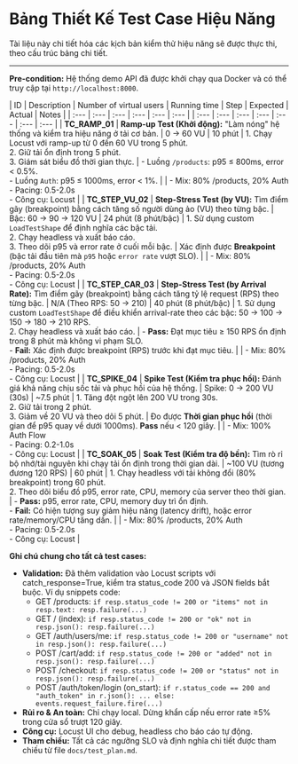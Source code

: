 # Bảng Thiết Kế Test Case Hiệu Năng

Tài liệu này chi tiết hóa các kịch bản kiểm thử hiệu năng sẽ được thực thi, theo cấu trúc bảng chi tiết.

---

**Pre-condition:** Hệ thống demo API đã được khởi chạy qua Docker và có thể truy cập tại `http://localhost:8000`.

| ID | Description | Number of virtual users | Running time | Step | Expected | Actual | Notes |
| :--- | :--- | :--- | :--- | :--- | :--- |
| :--- | :--- | :--- | :--- | :--- | :--- | :--- |
| **TC_RAMP_01** | **Ramp-up Test (Khởi động):** "Làm nóng" hệ thống và kiểm tra hiệu năng ở tải cơ bản. | 0 → 60 VU | 10 phút | 1. Chạy Locust với ramp-up từ 0 đến 60 VU trong 5 phút.<br>2. Giữ tải ổn định trong 5 phút.<br>3. Giám sát biểu đồ thời gian thực. | - Luồng `/products`: p95 ≤ 800ms, error < 0.5%.<br>- Luồng `Auth`: p95 ≤ 1000ms, error < 1%. | | - Mix: 80% /products, 20% Auth<br>- Pacing: 0.5-2.0s<br>- Công cụ: Locust |
| **TC_STEP_VU_02** | **Step-Stress Test (by VU):** Tìm điểm gãy (breakpoint) bằng cách tăng số người dùng ảo (VU) theo từng bậc. | Bậc: 60 → 90 → 120 VU | 24 phút (8 phút/bậc) | 1. Sử dụng custom `LoadTestShape` để định nghĩa các bậc tải.<br>2. Chạy headless và xuất báo cáo.<br>3. Theo dõi p95 và error rate ở cuối mỗi bậc. | Xác định được **Breakpoint** (bậc tải đầu tiên mà `p95` hoặc `error rate` vượt SLO). | | - Mix: 80% /products, 20% Auth<br>- Pacing: 0.5-2.0s<br>- Công cụ: Locust |
| **TC_STEP_CAR_03** | **Step-Stress Test (by Arrival Rate):** Tìm điểm gãy (breakpoint) bằng cách tăng tỷ lệ request (RPS) theo từng bậc. | N/A (Theo RPS: 50 → 210) | 40 phút (8 phút/bậc) | 1. Sử dụng custom `LoadTestShape` để điều khiển arrival-rate theo các bậc: 50 → 100 → 150 → 180 → 210 RPS.<br>2. Chạy headless và xuất báo cáo. | - **Pass:** Đạt mục tiêu ≥ 150 RPS ổn định trong 8 phút mà không vi phạm SLO.<br>- **Fail:** Xác định được breakpoint (RPS) trước khi đạt mục tiêu. | | - Mix: 80% /products, 20% Auth<br>- Pacing: 0.5-2.0s<br>- Công cụ: Locust |
| **TC_SPIKE_04** | **Spike Test (Kiểm tra phục hồi):** Đánh giá khả năng chịu sốc tải và phục hồi của hệ thống. | Spike: 0 → 200 VU (30s) | ~7.5 phút | 1. Tăng đột ngột lên 200 VU trong 30s.<br>2. Giữ tải trong 2 phút.<br>3. Giảm về 20 VU và theo dõi 5 phút. | Đo được **Thời gian phục hồi** (thời gian để p95 quay về dưới 1000ms). **Pass** nếu < 120 giây. | | - Mix: 100% Auth Flow<br>- Pacing: 0.2-1.0s<br>- Công cụ: Locust |
| **TC_SOAK_05** | **Soak Test (Kiểm tra độ bền):** Tìm rò rỉ bộ nhớ/tài nguyên khi chạy tải ổn định trong thời gian dài. | ~100 VU (tương đương 120 RPS) | 60 phút | 1. Chạy headless với tải không đổi (80% breakpoint) trong 60 phút.<br>2. Theo dõi biểu đồ p95, error rate, CPU, memory của server theo thời gian. | - **Pass:** p95, error rate, CPU, memory duy trì ổn định.<br>- **Fail:** Có hiện tượng suy giảm hiệu năng (latency drift), hoặc error rate/memory/CPU tăng dần. | | - Mix: 80% /products, 20% Auth<br>- Pacing: 0.5-2.0s<br>- Công cụ: Locust |

**Ghi chú chung cho tất cả test cases:**
- **Validation:** Đã thêm validation vào Locust scripts với catch_response=True, kiểm tra status_code 200 và JSON fields bắt buộc. Ví dụ snippets code:
  - GET /products: `if resp.status_code != 200 or "items" not in resp.text: resp.failure(...)`
  - GET / (index): `if resp.status_code != 200 or "ok" not in resp.json(): resp.failure(...)`
  - GET /auth/users/me: `if resp.status_code != 200 or "username" not in resp.json(): resp.failure(...)`
  - POST /cart/add: `if resp.status_code != 200 or "added" not in resp.json(): resp.failure(...)`
  - POST /checkout: `if resp.status_code != 200 or "status" not in resp.json(): resp.failure(...)`
  - POST /auth/token/login (on_start): `if r.status_code == 200 and "auth_token" in r.json(): ... else: events.request_failure.fire(...)`
- **Rủi ro & An toàn:** Chỉ chạy local. Dừng khẩn cấp nếu error rate ≥5% trong cửa sổ trượt 120 giây.
- **Công cụ:** Locust UI cho debug, headless cho báo cáo tự động.
- **Tham chiếu:** Tất cả các ngưỡng SLO và định nghĩa chi tiết được tham chiếu từ file `docs/test_plan.md`.
